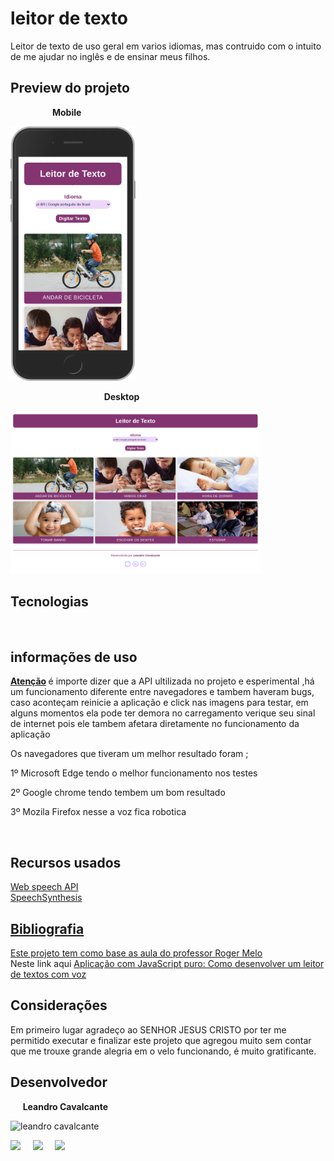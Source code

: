 # leitor de texto
Leitor de texto de uso geral em varios idiomas, mas contruido com o intuito de me ajudar no inglês e de ensinar meus filhos.

<h2>Preview do projeto</h2>
<p>&nbsp; &nbsp; &nbsp; &nbsp;&nbsp; &nbsp; &nbsp; &nbsp; &nbsp;&nbsp;<strong>Mobile</strong>  </p>
<p> <img width="200" src="https://github.com/LeoScripts/leitor-de-texto/blob/main/img/iPhone%206_7_8.png" alt=""></p>
<p> &nbsp; &nbsp;&nbsp;&nbsp; &nbsp; &nbsp; &nbsp;&nbsp; &nbsp; &nbsp; &nbsp; &nbsp;&nbsp;&nbsp; &nbsp; &nbsp; &nbsp;&nbsp; &nbsp; &nbsp; &nbsp; &nbsp;&nbsp;<strong>Desktop</strong></p>
<p> <img width="400" src="https://github.com/LeoScripts/leitor-de-texto/blob/main/img/leitorDeTexto-desktop.png" alt=""> </p>

<h2>Tecnologias</h2>
<p><img width="50" src="https://github.com/LeoScripts/logos-imagens/blob/main/logo/html.png" alt="">&nbsp; &nbsp; &nbsp; &nbsp;&nbsp; <img width="50" src="https://github.com/LeoScripts/logos-imagens/blob/main/logo/css.png" alt="">&nbsp; &nbsp; &nbsp; &nbsp;&nbsp;  <img width="50" src="https://github.com/LeoScripts/logos-imagens/blob/main/logo/js.png" alt="">&nbsp; &nbsp; &nbsp; &nbsp;&nbsp; <img width="50" src="https://github.com/LeoScripts/logos-imagens/blob/main/logo/git.png" alt="">&nbsp; &nbsp; &nbsp; &nbsp;&nbsp;  <img width="50" src="https://github.com/LeoScripts/logos-imagens/blob/main/logo/github1.png" alt=""></p>

<h2>informações de uso</h2>
<p> <b> <a href=""> Atenção</a> </b> é importe dizer que a API ultilizada no projeto e esperimental ,há um funcionamento diferente entre navegadores e tambem haveram bugs, caso aconteçam reinicie a aplicação e click nas imagens para testar, em alguns momentos ela pode ter demora no carregamento verique seu sinal de internet pois ele tambem afetara diretamente no funcionamento da aplicação</p>

<p>Os navegadores que tiveram um melhor resultado foram ; </p>
<p> 1º Microsoft Edge tendo o melhor funcionamento nos testes</p>
<p> 2º Google chrome tendo tembem um bom resultado </p>
<p> 3º Mozila Firefox nesse a voz fica robotica</p>
<img src="" alt="">

<h2>Recursos usados</h2>
<a href="https://www.youtube.com/redirect?event=video_description&redir_token=QUFFLUhqa0lqbkRKWUd3eDhvME04TElpdVA0cVFEUnV4QXxBQ3Jtc0trbDdfRTVqZWdOVlBONTg4a2Y2UTBpR2FZWjRRV0NrUDAxNXJoNzYzQmNwM1FYTGFDenFpd3pTOTVyVFhNT2dkV2s4ZEJRSjJrWVFpQUdMV3dDaEpOWGRMTmNWYUwzY2IxVkhURkhoUUE1OUxCVEhjSQ&q=https%3A%2F%2Fdeveloper.mozilla.org%2Fen-US%2Fdocs%2FWeb%2FAPI%2FWeb_Speech_API" target="blank">Web speech API</a> <br>
<a href="https://www.youtube.com/redirect?event=video_description&redir_token=QUFFLUhqa0F2SEdtZ242M0owdE5xU1EyZFpsSi1YNFpLZ3xBQ3Jtc0tud1VDN3Q1X1FsSXNBYmVYSmxoLVhBRTBnOGZycXpIYXc3X0c0bkFtUWpDYk5NWThSLUhHT1dUc1NKeFI2Z3ZjLUNhUHNHeXU5SEpQOFFtMzR0ZkstdElXdXFvT24yUUlITTQyVnVWN0o3U0pGZDdiSQ&q=https%3A%2F%2Fdeveloper.mozilla.org%2Fen-US%2Fdocs%2FWeb%2FAPI%2FSpeechSynthesis"target="blank">SpeechSynthesis</p>

<h2>Bibliografia</h2>
Este projeto tem como base as aula do professor  <a href="https://www.youtube.com/channel/UCmjDevp9Y8r-qi-xueD3Izg" > Roger Melo </a>  
<br>
Neste link aqui <a href="https://www.youtube.com/watch?v=OY21UokkEYk&t=2750s" target="blank">Aplicação com JavaScript puro: Como desenvolver um leitor de textos com voz</a>

<h2>Considerações</h2>
Em primeiro lugar agradeço ao SENHOR JESUS CRISTO por ter me permitido  executar e finalizar este projeto que agregou muito sem contar que me trouxe grande alegria em o velo funcionando, é muito gratificante. 

<h2>Desenvolvedor</h2>
<p>&nbsp;&nbsp;&nbsp;&nbsp;&nbsp;<b>Leandro Cavalcante</b></p>
<img width="200" src="https://github.com/LeoScripts/logos-imagens/blob/main/fotos/minha%20foto.jpeg" alt="leandro cavalcante" target="blank">

<p> <a href="https://www.linkedin.com/in/leoscripts/" alt="" target="blank"><img src="https://github.com/LeoScripts/logos-imagens/blob/main/logo/Favorites/icons8-linkedin-circundado-50.png"/></a> &nbsp;&nbsp;&nbsp; <a href="mailto:leandroguitarjesus89@gmail.com" alt=""target="blank"><img src="https://github.com/LeoScripts/logos-imagens/blob/main/logo/Favorites/icons8-google-plus-50.png"/></a> &nbsp;&nbsp;&nbsp; <a href="https://github.com/LeoScripts"target="blank"><img src="https://github.com/LeoScripts/logos-imagens/blob/main/logo/Favorites/icons8-github-50-2.png"></a></p>
  


